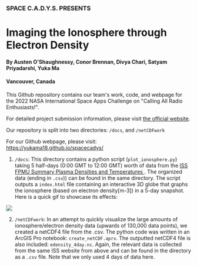 ### SPACE C.A.D.Y.S. PRESENTS
# Imaging the Ionosphere through Electron Density
#### By Austen O'Shaughnessy, Conor Brennan, Divya Chari, Satyam Priyadarshi, Yuka Ma
#### Vancouver, Canada

This Github repository contains our team's work, code, and webpage for the 2022 NASA International Space Apps Challenge on "Calling All Radio Enthusiasts!".

For detailed project submission information, please visit [the official website](https://2022.spaceappschallenge.org/challenges/2022-challenges/radio-enthusiasts/teams/space-cadys/project).

Our repository is split into two directories: `/docs`, and `/netCDFwork`

For our Github webpage, please visit: https://yukama18.github.io/spacecadys/

1. `/docs`: This directory contains a python script (`plot_ionosphere.py`) taking 5 half-days (0:00 GMT to 12:00 GMT) worth of data from the [ISS FPMU Summary Plasma Densities and Temperatures ](https://cdaweb.gsfc.nasa.gov/cgi-bin/eval1.cgi). The organized data (ending in `.csv`)) can be found in the same directory. The script outputs a `index.html` file containing an interactive 3D globe that graphs the ionosphere (based on electron density[m-3]) in a 5-day snapshot. Here is a quick gif to showcase its effects:

![](https://github.com/yukama18/rotating_ionosphere.gif)

2. `/netCDFwork`: In an attempt to quickly visualize the large amounts of ionosphere/electron density data (upwards of 130,000 data points), we created a netCDF4 file from the .csv. The python code was written in an ArcGIS Pro notebook: `create_netCDF.aprx`. The outputted netCDF4 file is also included: `edensity_4day.nc`. Again, the relevant data is collected from the same ISS website from above and can be found in the directory as a `.csv` file. Note that we only used 4 days of data here.
